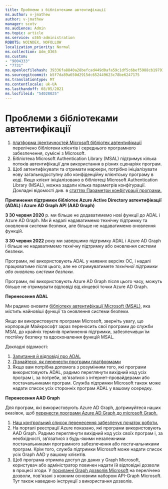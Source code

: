 ```yaml
---
title: Проблеми з бібліотеками автентифікації
ms.author: v-jmathew
author: v-jmathew
manager: scotv
ms.audience: Admin
ms.topic: article
ms.service: o365-administration
ROBOTS: NOINDEX, NOFOLLOW
localization_priority: Normal
ms.collection: Adm_O365
ms.custom:
- "9004333"
- "7731"
ms.openlocfilehash: 39336fa8840a28befcad449d0afa59c1df5c6bef5988cb197916a03aa2aa66c9
ms.sourcegitcommit: b5f7da89a650d2915dc652449623c78be6247175
ms.translationtype: MT
ms.contentlocale: uk-UA
ms.lasthandoff: 08/05/2021
ms.locfileid: "54028025"
---
```

# <a name="issues-with-authentication-libraries"></a>Проблеми з бібліотеками автентифікації

1. [платформа ідентичностей Microsoft бібліотек автентифікації](https://docs.microsoft.com/azure/active-directory/develop/reference-v2-libraries) перелічено бібліотеки клієнтів і середнього програмного забезпечення, сумісні з Microsoft.
2. Бібліотека Microsoft Authentication Library (MSAL) підтримує кілька потоків автентифікації для використання в різних сценаріях програм. [](https://docs.microsoft.com/azure/active-directory/develop/msal-authentication-flows)
3. Щоб автентифікувати та отримати маркери, потрібно ініціалізувати нову загальнодоступну або конфіденційну клієнтську програму в коді. Якщо клієнт ініціалізовано в бібліотеці Microsoft Authentication Library (MSAL), можна задали кілька параметрів конфігурації. Докладні відомості див. в [статтях Параметри конфігурації програми.](https://docs.microsoft.com/azure/active-directory/develop/msal-client-application-configuration)

**Припинення підтримки бібліотек Azure Active Directory автентифікації (ADAL) і Azure AD Graph API (AAD Graph)**

**З 30 червня 2020** р. ми більше не додаватимемо нові функції до ADAL і Azure AD Graph. Ми й надалі надаватимемо технічну підтримку та оновлення системи безпеки, але більше не надаватимемо оновлення функцій.

**З 30 червня 2022** року ми завершимо підтримку ADAL і Azure AD Graph і більше не надаватимемо технічну підтримку або оновлення системи безпеки.

Програми, які використовують ADAL у наявних версіях ОС, і надалі працюватиме після цього, але не отримуватимете *технічної підтримки або оновлень системи безпеки.*

Програми, які використовують Azure AD Graph після цього часу, можуть більше не отримувати відповіді від кінцевої точки Azure AD Graph.

**Перенесення ADAL**

Ми радимо оновити [бібліотеку автентифікації Microsoft (MSAL)](https://docs.microsoft.com/azure/active-directory/develop/v2-overview), яка містить найновіші функції та оновлення системи безпеки.

Якщо ви використовуєте програми Microsoft, зверніть увагу, що корпорація Майкрософт зараз переносить свої програми до служби MSAL до крайніх термінів припинення підтримки, забезпечивши їм постійну безпеку та вдосконалення функцій MSAL.

Докладні відомості:

1. [Запитання й відповіді про ADAL](https://docs.microsoft.com/azure/active-directory/develop/msal-migration#frequently-asked-questions-faq)
2. [Дізнайтеся, як перенести програми платформами](https://docs.microsoft.com/azure/active-directory/develop/msal-migration#frequently-asked-questions-faq)
3. Якщо вам потрібна допомога з розумінням того, які програми використовують ADAL, радимо переглянути вихідний код усіх програм і, за потреби, зв'язатися з інтернет-провайдерами або постачальниками програм. Служба підтримки Microsoft також може надати список усіх сторонніх програм ADAL у вашому осередку.

**Перенесення AAD Graph**

Для програм, які використовують Azure AD Graph, дотримуйтеся наших вказівок, щоб [перенести програми Azure AD Graph до microsoft Graph.](https://docs.microsoft.com/graph/migrate-azure-ad-graph-overview)

1. [Наш контрольний список перенесення забезпечує початок роботи.](https://docs.microsoft.com/graph/migrate-azure-ad-graph-planning-checklist)
2. На порталі реєстрації Azure показано, які програми використовують AAD Graph. Радимо переглянути вихідний код усіх своїх програм і, за необхідності, зв’язатися з будь-якими незалежними постачальниками програмного забезпечення або постачальниками програм. Крім того, служба підтримки Microsoft може надати список усіх Graph AAD у вашому клієнтів.
3. Щоб програма отримла доступ до даних у Graph Microsoft, користувач або адміністратор повинен надати їй відповідні дозволи в процесі згоди. У [посиланні Graph дозволів Microsoft](https://docs.microsoft.com/graph/permissions-reference) на перелічено дозволи, пов'язані з кожним основним набором API-Graph Microsoft. Тут також наведено інструкції з використання дозволів.
